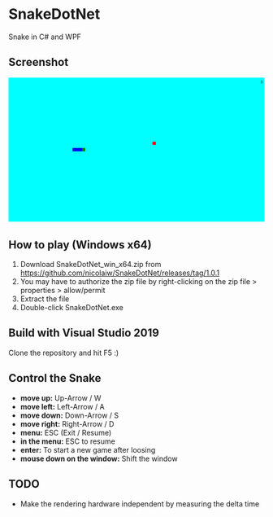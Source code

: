 # SnakeDotNet
Snake in C# and WPF

## Screenshot

![](https://github.com/nicolaiw/SnakeDotNet/blob/main/Screenshots/Screenshot1.PNG)
    
## How to play (Windows x64)

1. Download SnakeDotNet_win_x64.zip from https://github.com/nicolaiw/SnakeDotNet/releases/tag/1.0.1
2. You may have to authorize the zip file by right-clicking on the zip file > properties > allow/permit
3. Extract the file
4. Double-click SnakeDotNet.exe

## Build with Visual Studio 2019
Clone the repository and hit F5 :)

## Control the Snake
* **move up:** Up-Arrow / W
* **move left:** Left-Arrow / A
* **move down:** Down-Arrow / S
* **move right:** Right-Arrow / D
* **menu:** ESC (Exit / Resume)
* **in the menu:** ESC to resume
* **enter:** To start a new game after loosing
* **mouse down on the window:** Shift the window

## TODO
* Make the rendering hardware independent by measuring the delta time
